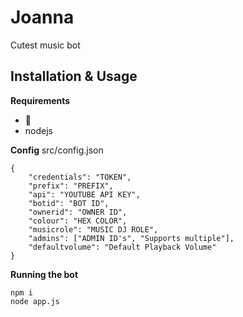 # Joanna
Cutest music bot

## Installation & Usage

**Requirements**
* 🧠
* nodejs

**Config**
src/config.json
```
{
    "credentials": "TOKEN",
    "prefix": "PREFIX",
    "api": "YOUTUBE API KEY",
    "botid": "BOT ID",
    "ownerid": "OWNER ID",
    "colour": "HEX COLOR",
    "musicrole": "MUSIC DJ ROLE",
    "admins": ["ADMIN ID's", "Supports multiple"],
    "defaultvolume": "Default Playback Volume"
}
```

**Running the bot**

```
npm i
node app.js
```
